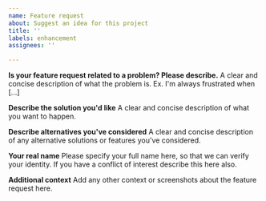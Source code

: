 ```yaml
---
name: Feature request
about: Suggest an idea for this project
title: ''
labels: enhancement
assignees: ''

---
```


**Is your feature request related to a problem? Please describe.**
A clear and concise description of what the problem is. Ex. I'm always frustrated when [...]

**Describe the solution you'd like**
A clear and concise description of what you want to happen.

**Describe alternatives you've considered**
A clear and concise description of any alternative solutions or features you've considered.

**Your real name**
Please specify your full name here, so that we can verify your identity. 
If you have a conflict of interest describe this here also.

**Additional context**
Add any other context or screenshots about the feature request here.
